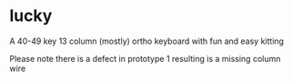 # lucky
A 40-49 key 13 column (mostly) ortho keyboard with fun and easy kitting

Please note there is a defect in prototype 1 resulting is a missing column wire
